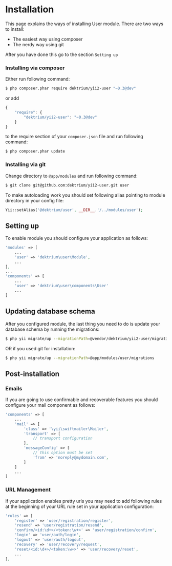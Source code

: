 Installation
============

This page explains the ways of installing User module. There are two ways to install:

- The easiest way using composer
- The nerdy way using git

After you have done this go to the section `Setting up`

### Installing via composer

Either run following command:

```bash
$ php composer.phar require dektrium/yii2-user "~0.3@dev"
```

or add

```js
{
    "require": {
        "dektrium/yii2-user": "~0.3@dev"
    }
}
```

to the require section of your `composer.json` file and run following command:

```bash
$ php composer.phar update
```

### Installing via git

Change directory to `@app/modules` and run following command:

```bash
$ git clone git@github.com:dektrium/yii2-user.git user
```

To make autoloading work you should set following alias pointing to module directory in your config file:

```php
Yii::setAlias('@dektrium/user', __DIR__.'/../modules/user');
```

## Setting up

To enable module you should configure your application as follows:

```php
'modules' => [
	...
	'user' => 'dektrium\user\Module',
	...
],
...
'components' => [
	...
	'user' => 'dektrium\user\components\User'
	...
]
```

## Updating database schema

After you configured module, the last thing you need to do is update your database schema by running the migrations:

```bash
$ php yii migrate/up --migrationPath=@vendor/dektrium/yii2-user/migrations
```

OR if you used git for installation:

```bash
$ php yii migrate/up --migrationPath=@app/modules/user/migrations
```

## Post-installation

### Emails

If you are going to use confirmable and recoverable features you should configure your mail component as follows:

```php
'components' => [
	...
	'mail' => [
		'class' => '\yii\swiftmailer\Mailer',
		'transport' => [
			// transport configuration
		],
		'messageConfig' => [
			// this option must be set
			'from' => 'noreply@mydomain.com',
		]
	]
	...
]
```

### URL Management

If your application enables pretty urls you may need to add following rules at the beginning of your URL rule set in your application configuration:

```php
'rules' => [
	'register' => 'user/registration/register',
	'resend' => 'user/registration/resend',
	'confirm/<id:\d+>/<token:\w+>' => 'user/registration/confirm',
	'login' => 'user/auth/login',
	'logout' => 'user/auth/logout',
	'recovery' => 'user/recovery/request',
	'reset/<id:\d+>/<token:\w+>' => 'user/recovery/reset',
	...
],
```